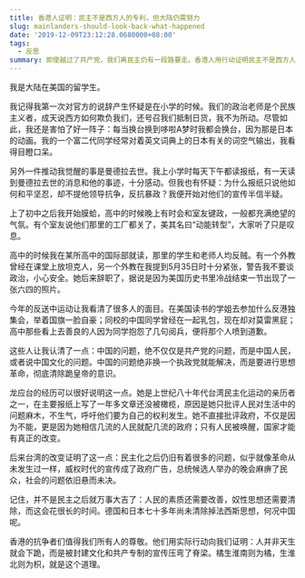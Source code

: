 ```yaml
---
title: 香港人证明：民主不是西方人的专利，但大陆仍需努力
slug: mainlanders-should-look-back-what-happened
date: '2019-12-09T23:12:28.0680000+08:00'
tags:
  - 反思
summary: 即使越过了共产党，我们离民主仍有一段路要走。香港人用行动证明民主不是西方人的专利，而大陆人则必须从过去的灾难中吸取教训。
---
```

我是大陆在美国的留学生。



我记得我第一次对官方的说辞产生怀疑是在小学的时候。我们的政治老师是个民族主义者，成天说西方如何欺负我们，还号召我们抵制日货，我不为所动。尽管如此，我还是害怕了好一阵子：每当换台换到哆啦A梦时我都会换台，因为那是日本的动画。我的一个富二代同学经常对着英文词典上的日本有关的词空气输出，我看得目瞪口呆。



另外一件推动我觉醒的事是曼德拉去世。我上小学时每天下午都读报纸，有一天读到曼德拉去世的消息和他的事迹，十分感动。但我也有怀疑：为什么报纸只说他如何和平坚忍，却不提他领导抗争，反抗暴政？我便开始对他们的宣传半信半疑。



上了初中之后我开始膜蛤，高中的时候晚上有时会和室友键政，一般都充满绝望的气氛。有个室友说他们那里的工厂都关了，美其名曰“动能转型”，大家听了只是叹息。



高中的时候我在某所高中的国际部就读，那里的学生和老师人均反贼。有一个外教曾经在课堂上放坦克人，另一个外教在我提到5月35日时十分紧张，警告我不要谈政治，小心安全。她后来辞职了，据说是因为美国历史书里冷战结束一节出现了一张六四的照片。



今年的反送中运动让我看清了很多人的面目。在美国读书的学姐去参加什么反港独集会，举着国旗一脸自豪；同校的中国同学曾经在一起乳包，现在却对莫雷黑屁；高中那些看上去善良的人因为同学抱怨了几句阅兵，便将那个人喷到道歉。



这些人让我认清了一点：中国的问题，绝不仅仅是共产党的问题，而是中国人民，或者说中国文化的问题。中国的问题绝非换一个执政党就能解决，而是要进行思想革命，彻底清除跪皇帝的意识。



龙应台的经历可以很好说明这一点。她是上世纪八十年代台湾民主化运动的亲历者之一，在主要报纸上写了一年多文章还没被橄榄，原因是她只批评人民对生活中的问题麻木，不生气，呼吁他们要为自己的权利发生。她不直接批评政府，不仅是因为不能，更是因为她相信几流的人民就配几流的政府；只有人民被唤醒，国家才能有真正的改变。



后来台湾的改变证明了这一点：民主化之后仍旧有着很多的问题，似乎就像革命从未发生过一样，威权时代的宣传成了政府广告，总统候选人举办的晚会麻痹了民众，社会的问题依旧悬而未决。



记住，并不是民主之后就万事大吉了：人民的素质还需要改善，奴性思想还需要清除，而这会花很长的时间。德国和日本七十多年尚未清除掉法西斯思想，何况中国呢。



香港的抗争者们值得我们所有人的尊敬。他们用实际行动向我们证明：人并非天生就会下跪，而是被封建文化和共产专制的宣传压弯了脊梁。橘生淮南则为橘，生淮北则为枳，就是这个道理。
